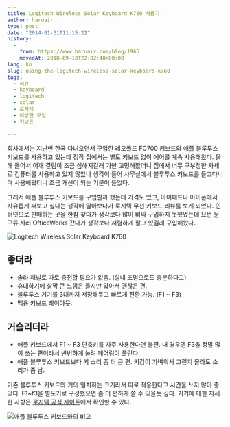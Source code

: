 ```yaml
---
title: Logitech Wireless Solar Keyboard K760 사용기
author: haruair
type: post
date: "2014-01-31T11:15:22"
history:
  - 
    from: https://www.haruair.com/blog/1965
    movedAt: 2018-09-13T22:02:40+00:00
lang: ko
slug: using-the-logitech-wireless-solar-keyboard-k760
tags:
  - 리뷰
  - keyboard
  - logitech
  - solar
  - 로지텍
  - 이상한 모임
  - 키보드

---
```

회사에서는 지난번 한국 다녀오면서 구입한 레오폴드 FC700 키보드와 애플 블루투스 키보드를 사용하고 있는데 정작 집에서는 별도 키보드 없이 에어를 계속 사용해왔다. 올해 들어서 어깨 결림이 조금 심해지길래 가만 고민해봤더니 집에서 너무 구부정한 자세로 컴퓨터를 사용하고 있지 않았나 생각이 들어 사무실에서 블루투스 키보드를 들고다니며 사용해봤더니 조금 개선이 되는 기분이 들었다.

그래서 애플 블루투스 키보드를 구입할까 했는데 가격도 있고, 아이패드나 아이폰에서 자유롭게 써보고 싶다는 생각에 알아보다가 로지텍 무선 키보드 리뷰를 보게 되었다. 인터넷으로 판매하는 곳을 한참 찾다가 생각보다 많이 비싸 구입하지 못했었는데 요번 문구류 사러 OfficeWorks 갔다가 생각보다 저렴하게 팔고 있길래 구입해왔다.

<img src="https://www.logitech.com/assets/44116/gallerytemplate575x350eu01.png?w=660" alt="Logitech Wireless Solar Keyboard K760" data-recalc-dims="1" />

<!--more-->

## 좋더라

  * 솔라 패널로 따로 충전할 필요가 없음. (실내 조명으로도 충분하다고)
  * 휴대하기에 살짝 큰 느낌은 들지만 얇아서 괜찮은 편.
  * 블루투스 기기를 3대까지 저장해두고 빠르게 전환 가능. (F1 ~ F3)
  * 맥용 키보드 레이아웃.

## 거슬리더라

  * 애플 키보드에서 F1 ~ F3 단축키를 자주 사용한다면 불편. 내 경우엔 F3을 정말 많이 쓰는 편이라서 빈번하게 눌려 페어링이 풀린다.
  * 애플 블루투스 키보드보다 키 소리 좀 더 큰 편. 키감이 가벼워서 그런지 몰라도 소리가 좀 남.

기존 블루투스 키보드와 거의 일치하는 크기라서 따로 적응한다고 시간을 쓰지 않아 좋았다. F1~f3을 별도키로 구성했으면 좀 더 편하게 쓸 수 있을듯 싶다. 기기에 대한 자세한 사항은 [로지텍 공식 사이트][1]에서 확인할 수 있다.

<img src="https://farm6.staticflickr.com/5502/12234593486_abbcc24472_c.jpg?w=660" alt="애플 블루투스 키보드와의 비교" data-recalc-dims="1" />

 [1]: http://www.logitech.com/en-au/product/wireless-solar-keyboard-k760-for-mac